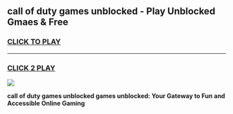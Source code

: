 
## call of duty games unblocked - Play Unblocked Gmaes & Free
<h3>
<a href="https://premium.freeplayer.one?title=call_of_duty_games_unblocked&ref=20F">CLICK TO PLAY</a></h3>
<hr>

<h3>
<a href="https://premium.freeplayer.one?title=call_of_duty_games_unblocked&ref=20F">CLICK 2 PLAY</a>
  
</h3>

<a href="https://premium.freeplayer.one?title=call_of_duty_games_unblocked&ref=20F/"><img src="https://clearcache.store/games.png"></a>


**call of duty games unblocked games unblocked: Your Gateway to Fun and Accessible Online Gaming**
